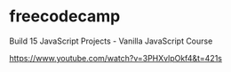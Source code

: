 # freecodecamp
Build 15 JavaScript Projects - Vanilla JavaScript Course <br>


https://www.youtube.com/watch?v=3PHXvlpOkf4&t=421s
